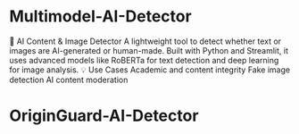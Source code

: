 # Multimodel-AI-Detector
🧠 AI Content &amp; Image Detector A lightweight tool to detect whether text or images are AI-generated or human-made. Built with Python and Streamlit, it uses advanced models like RoBERTa for text detection and deep learning for image analysis. 💡 Use Cases Academic and content integrity  Fake image detection  AI content moderation
# OriginGuard-AI-Detector
